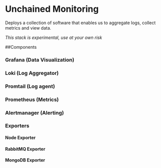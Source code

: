 # Unchained Monitoring

Deploys a collection of software that enables us to aggregate logs, collect metrics and view data.

_This stack is experimental, use at your own risk_

##Components

### Grafana (Data Visualization)

### Loki (Log Aggregator)

### Promtail (Log agent)

### Prometheus (Metrics)

### Alertmanager (Alerting)


### Exporters

#### Node Exporter

#### RabbitMQ Exporter

#### MongoDB Exporter